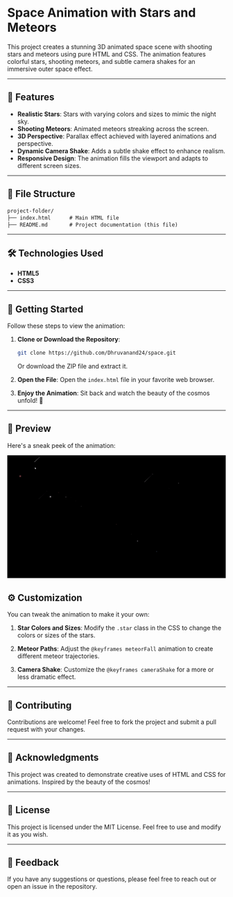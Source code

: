 # Space Animation with Stars and Meteors

This project creates a stunning 3D animated space scene with shooting stars and meteors using pure HTML and CSS. The animation features colorful stars, shooting meteors, and subtle camera shakes for an immersive outer space effect.

---

## 🌌 Features

- **Realistic Stars**: Stars with varying colors and sizes to mimic the night sky.
- **Shooting Meteors**: Animated meteors streaking across the screen.
- **3D Perspective**: Parallax effect achieved with layered animations and perspective.
- **Dynamic Camera Shake**: Adds a subtle shake effect to enhance realism.
- **Responsive Design**: The animation fills the viewport and adapts to different screen sizes.

---

## 📂 File Structure

```plaintext
project-folder/
├── index.html      # Main HTML file
├── README.md       # Project documentation (this file)
```

---

## 🛠️ Technologies Used

- **HTML5**
- **CSS3**

---

## 🚀 Getting Started

Follow these steps to view the animation:

1. **Clone or Download the Repository**:
   ```bash
   git clone https://github.com/Dhruvanand24/space.git
   ```
   Or download the ZIP file and extract it.

2. **Open the File**:
   Open the `index.html` file in your favorite web browser.

3. **Enjoy the Animation**:
   Sit back and watch the beauty of the cosmos unfold! 🌠

---

## 📸 Preview

Here's a sneak peek of the animation:

![](ezgif-2-7484017860.gif)

## ⚙️ Customization

You can tweak the animation to make it your own:

1. **Star Colors and Sizes**:
   Modify the `.star` class in the CSS to change the colors or sizes of the stars.

2. **Meteor Paths**:
   Adjust the `@keyframes meteorFall` animation to create different meteor trajectories.

3. **Camera Shake**:
   Customize the `@keyframes cameraShake` for a more or less dramatic effect.

---

## 🤝 Contributing

Contributions are welcome! Feel free to fork the project and submit a pull request with your changes.

---

## 🌟 Acknowledgments

This project was created to demonstrate creative uses of HTML and CSS for animations. Inspired by the beauty of the cosmos!

---

## 📜 License

This project is licensed under the MIT License. Feel free to use and modify it as you wish.

---

## 💬 Feedback

If you have any suggestions or questions, please feel free to reach out or open an issue in the repository.

